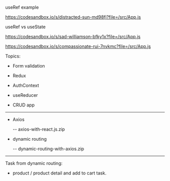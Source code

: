 
useRef example

https://codesandbox.io/s/distracted-sun-md98fj?file=/src/App.js



useRef vs useState

https://codesandbox.io/s/sad-williamson-bfky1x?file=/src/App.js

https://codesandbox.io/s/compassionate-rui-7nvkmc?file=/src/App.js




Topics:

- Form validation
  
- Redux
- AuthContext
- useReducer
- CRUD app

----------------------------------------------------------

- Axios

  -- axios-with-react.js.zip

- dynamic routing

    -- dynamic-routing-with-axios.zip
  
----------------------------------------------------------
  
Task from dynamic routing:
- product / product detail and add to cart task.

